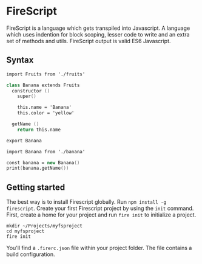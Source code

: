 FireScript
==========

FireScript is a language which gets transpiled into Javascript. A language which uses indention for block scoping, lesser code to write and an extra set of methods and utils. FireScript output is valid ES6 Javascript.

Syntax
------

```fs
import Fruits from './fruits'

class Banana extends Fruits
  constructor ()
    super()

    this.name = 'Banana'
    this.color = 'yellow'

  getName ()
    return this.name

export Banana
```

```fs
import Banana from './banana'

const banana = new Banana()
print(banana.getName())
```

Getting started
--------------

The best way is to install Firescript globally. Run `npm install -g firescript`.
Create your first Firescript project by using the `init` command. First, create a home for your project and run `fire init` to initialize a project.

```shell
mkdir ~/Projects/myfsproject
cd myfsproject
fire init
```

You'll find a `.firerc.json` file within your project folder. The file contains a build configuration.
